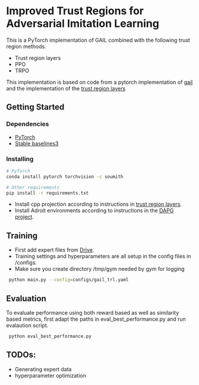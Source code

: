 # Improved Trust Regions for Adversarial Imitation Learning

This is a PyTorch implementation of GAIL combined with the following trust region methods.

- Trust region layers
- PPO
- TRPO

This implementation is based on code from a pytorch implementation of [gail](https://github.com/ikostrikov/pytorch-a2c-ppo-acktr-gail) and the implementation of the [trust region layers](https://github.com/boschresearch/trust-region-layers)

## Getting Started

### Dependencies

* [PyTorch](http://pytorch.org/)
* [Stable baselines3](https://github.com/DLR-RM/stable-baselines3)

### Installing

```bash
# PyTorch
conda install pytorch torchvision -c soumith

# Other requirements
pip install -r requirements.txt
```

* Install cpp projection according to instructions in [trust region layers](https://github.com/boschresearch/trust-region-layers/tree/main/cpp_projection).
* Install Adroit environments according to instructions in the [DAPG project](https://github.com/aravindr93/hand_dapg).

## Training

* First add expert files from [Drive](https://drive.google.com/drive/folders/1Y0cIgt9T-BsK6ITTLY1CtX3bY6t42TL3?usp=sharing).
* Training settings and hyperparameters are all setup in the config files in /configs. 
* Make sure you create directory /tmp/gym needed by gym for logging

```bash
 python main.py --config=configs/gail_trl.yaml
```

## Evaluation

To evaluate performance using both reward based as well as similarity based metrics, first adapt the paths in eval_best_performance.py and run evalaution script.

```bash
 python eval_best_performance.py
```

## TODOs:

* Generating expert data
* hyperparameter optimization
